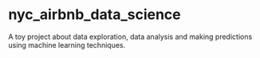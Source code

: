 # nyc_airbnb_data_science
A toy project about data exploration, data analysis and making predictions using machine learning techniques.
